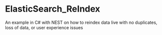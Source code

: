 # ElasticSearch_ReIndex
An example in C# with NEST on how to reindex data live with no duplicates, loss of data, or user experience issues

